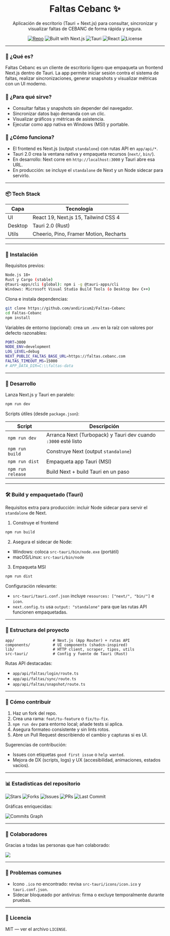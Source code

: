 <div align="center">

# Faltas Cebanc ✨

Aplicación de escritorio (Tauri + Next.js) para consultar, sincronizar y visualizar faltas de CEBANC de forma rápida y segura.

[![Repo](https://img.shields.io/badge/GitHub-Faltas--Cebanc-181717?logo=github)](https://github.com/andiricum2/Faltas-Cebanc)
![Built with Next.js](https://img.shields.io/badge/Next.js-15-black?logo=next.js)
![Tauri](https://img.shields.io/badge/Tauri-2.0-orange?logo=tauri)
![React](https://img.shields.io/badge/React-19-61dafb?logo=react&logoColor=222)
![License](https://img.shields.io/badge/License-MIT-green)

</div>

---

### 🌟 ¿Qué es?

Faltas Cebanc es un cliente de escritorio ligero que empaqueta un frontend Next.js dentro de Tauri. La app permite iniciar sesión contra el sistema de faltas, realizar sincronizaciones, generar snapshots y visualizar métricas con un UI moderno.

### 🎯 ¿Para qué sirve?

- Consultar faltas y snapshots sin depender del navegador.
- Sincronizar datos bajo demanda con un clic.
- Visualizar gráficos y métricas de asistencia.
- Ejecutar como app nativa en Windows (MSI) y portable.

### 🧠 ¿Cómo funciona?

- El frontend es Next.js (output `standalone`) con rutas API en `app/api/*`.
- Tauri 2.0 crea la ventana nativa y empaqueta recursos (`next/`, `bin/`).
- En desarrollo: Next corre en `http://localhost:3000` y Tauri abre esa URL.
- En producción: se incluye el `standalone` de Next y un Node sidecar para servirlo.

---

### 📦 Tech Stack

| Capa | Tecnología |
|------|------------|
| UI   | React 19, Next.js 15, Tailwind CSS 4 |
| Desktop | Tauri 2.0 (Rust) |
| Utils | Cheerio, Pino, Framer Motion, Recharts |

---

### 🚀 Instalación

Requisitos previos:

```bash
Node.js 18+
Rust y Cargo (stable)
@tauri-apps/cli (global): npm i -g @tauri-apps/cli
Windows: Microsoft Visual Studio Build Tools (o Desktop Dev C++)
```

Clona e instala dependencias:

```bash
git clone https://github.com/andiricum2/Faltas-Cebanc
cd Faltas-Cebanc
npm install
```

Variables de entorno (opcional): crea un `.env` en la raíz con valores por defecto razonables:

```bash
PORT=3000
NODE_ENV=development
LOG_LEVEL=debug
NEXT_PUBLIC_FALTAS_BASE_URL=https://faltas.cebanc.com
FALTAS_TIMEOUT_MS=15000
# APP_DATA_DIR=C:\\faltas-data
```

---

### 🧪 Desarrollo

Lanza Next.js y Tauri en paralelo:

```bash
npm run dev
```

Scripts útiles (desde `package.json`):

| Script | Descripción |
|--------|-------------|
| `npm run dev` | Arranca Next (Turbopack) y Tauri dev cuando `:3000` esté listo |
| `npm run build` | Construye Next (output `standalone`) |
| `npm run dist` | Empaqueta app Tauri (MSI) |
| `npm run release` | Build Next + build Tauri en un paso |

---

### 🛠️ Build y empaquetado (Tauri)

Requisitos extra para producción: incluir Node sidecar para servir el `standalone` de Next.

1) Construye el frontend

```bash
npm run build
```

2) Asegura el sidecar de Node:

- Windows: coloca `src-tauri/bin/node.exe` (portátil)
- macOS/Linux: `src-tauri/bin/node`

3) Empaqueta MSI

```bash
npm run dist
```

Configuración relevante:

- `src-tauri/tauri.conf.json` incluye `resources: ["next/", "bin/"]` e `icon`.
- `next.config.ts` usa `output: "standalone"` para que las rutas API funcionen empaquetadas.

---

### 🧩 Estructura del proyecto

```
app/                 # Next.js (App Router) + rutas API
components/          # UI components (shadcn-inspired)
lib/                 # HTTP client, scraper, tipos, utils
src-tauri/           # Config y fuente de Tauri (Rust)
```

Rutas API destacadas:

- `app/api/faltas/login/route.ts`
- `app/api/faltas/sync/route.ts`
- `app/api/faltas/snapshot/route.ts`

---

### 🤝 Cómo contribuir

1. Haz un fork del repo.
2. Crea una rama: `feat/tu-feature` o `fix/tu-fix`.
3. `npm run dev` para entorno local; añade tests si aplica.
4. Asegura formateo consistente y sin lints rotos.
5. Abre un Pull Request describiendo el cambio y capturas si es UI.

Sugerencias de contribución:

- Issues con etiquetas `good first issue` o `help wanted`.
- Mejora de DX (scripts, logs) y UX (accesibilidad, animaciones, estados vacíos).

---

### 📊 Estadísticas del repositorio

![Stars](https://img.shields.io/github/stars/andiricum2/Faltas-Cebanc?style=social)
![Forks](https://img.shields.io/github/forks/andiricum2/Faltas-Cebanc?style=social)
![Issues](https://img.shields.io/github/issues/andiricum2/Faltas-Cebanc)
![PRs](https://img.shields.io/github/issues-pr/andiricum2/Faltas-Cebanc)
![Last Commit](https://img.shields.io/github/last-commit/andiricum2/Faltas-Cebanc)

Gráficas enriquecidas:

![Commits Graph](https://repobeats.axiom.co/api/embed/136165b1e8320ae9eb24936b2f7dd194e06e629f.svg "Repobeats analytics image")

---

### 👥 Colaboradores

Gracias a todas las personas que han colaborado:

<a href="https://github.com/andiricum2/Faltas-Cebanc/graphs/contributors">
  <img src="https://contrib.rocks/image?repo=andiricum2/Faltas-Cebanc" />
</a>

---

### 🐞 Problemas comunes

- Icono `.ico` no encontrado: revisa `src-tauri/icons/icon.ico` y `tauri.conf.json`.
- Sidecar bloqueado por antivirus: firma o excluye temporalmente durante pruebas.

---

### 📄 Licencia

MIT — ver el archivo `LICENSE`.
